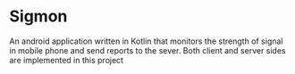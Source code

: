 # Sigmon
An android application written in Kotlin that monitors the strength of signal in mobile phone and send reports to the sever. Both client and server sides are implemented in this project

